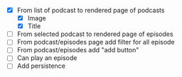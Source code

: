 -[x] From list of podcast to rendered page of podcasts
  - [x] Image
  - [x] Title
-[ ] From selected podcast to rendered page of episodes
-[ ] From podcast/episodes page add filter for all episode
-[ ] From podcast/episodes add "add button"
-[ ] Can play an episode
-[ ] Add persistence